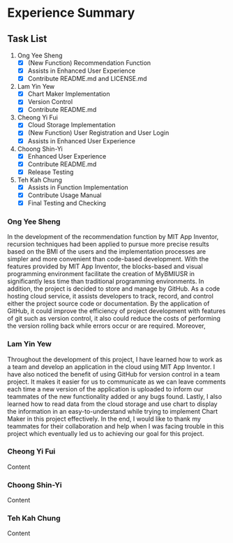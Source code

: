 # Experience Summary

## Task List
1. Ong Yee Sheng
   - [x] (New Function) Recommendation Function
   - [x] Assists in Enhanced User Experience
   - [x] Contribute README.md and LICENSE.md
2. Lam Yin Yew
   - [x] Chart Maker Implementation
   - [x] Version Control
   - [x] Contribute README.md
3. Cheong Yi Fui
   - [x] Cloud Storage Implementation
   - [x] (New Function) User Registration and User Login
   - [x] Assists in Enhanced User Experience
4. Choong Shin-Yi
   - [x] Enhanced User Experience
   - [x] Contribute README.md
   - [x] Release Testing
5. Teh Kah Chung
   - [x] Assists in Function Implementation
   - [x] Contribute Usage Manual
   - [x] Final Testing and Checking

### Ong Yee Sheng
In the development of the recommendation function by MIT App Inventor, recursion techniques had been applied to pursue more precise results based on the BMI of the users and the implementation processes are simpler and more convenient than code-based development. With the features provided by MIT App Inventor, the blocks-based and visual programming environment facilitate the creation of MyBMIUSR in significantly less time than traditional programming environments. In addition, the project is decided to store and manage by GitHub. As a code hosting cloud service, it assists developers to track, record, and control either the project source code or documentation. By the application of GitHub, it could improve the efficiency of project development with features of git such as version control, it also could reduce the costs of performing the version rolling back while errors occur or are required. Moreover,

### Lam Yin Yew
Throughout the development of this project, I have learned how to work as a team and develop an application in the cloud using MIT App Inventor. I have also noticed the benefit of using GitHub for version control in a team project. It makes it easier for us to communicate as we can leave comments each time a new version of the application is uploaded to inform our teammates of the new functionality added or any bugs found. Lastly, I also learned how to read data from the cloud storage and use chart to display the information in an easy-to-understand while trying to implement Chart Maker in this project effectively. In the end, I would like to thank my teammates for their collaboration and help when I was facing trouble in this project which eventually led us to achieving our goal for this project.

### Cheong Yi Fui
Content

### Choong Shin-Yi
Content

### Teh Kah Chung
Content
